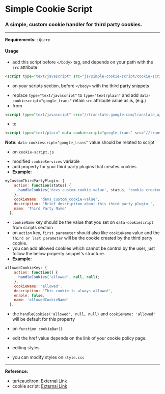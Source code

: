 # Simple Cookie Script
### A simple, custom cookie handler for third party cookies.

---

**Requirements**: `jQuery`

#### Usage

* add this script before `</body>` tag, and depends on your path with the `src` attribute
```html
<script type="text/javascript" src="js/simple-cookie-script/cookie-script.js"></script>
```
* on your scripts section, before `</body>` with the third party snippets
 - replace `type="text/javascript"` to `type="text/plain"` and add `data-cookiescript="google_trans"` retain `src` attribute value as is, (e.g.)
 - from
```html
<script type="text/javascript" src="//translate.google.com/translate_a/element.js?cb=googleTranslateElementInit"></script>
```
 - to
```html
<script type="text/plain" data-cookiescript="google_trans" src="//translate.google.com/translate_a/element.js?cb=googleTranslateElementInit"></script>
```
**Note:** `data-cookiescript="google_trans"` value should be related to script

* on `cookie-script.js`
 - modified `cookieServices` variable
 - add property for your third party plugins that creates cookies
 - **Example:**
```js
myCustomThirdPartyPlugin: {
    action: function(status) {
      handleCookies('devs_custom_cookie-value', status, 'cookie_created-from-third-party');
    },
    cookieName: 'devs_custom_cookie-value',
    description: 'Brief description about this third party plugin.',
    name: 'Third Party Name'
  },
```
 - `cookieName` key should be the value that you set on `data-cookiescript` from scripts section
 - on `action` key, `first parameter` should also like `cookieName` value and the `third or last parameter` will be the cookie created by the third party cookie.
 - you can add allowed cookies which cannot be control by the user, just follow the below property snippet's structure.
 - **Example:**
```js
allowedCookieKey: {
    action: function() {
      handleCookies('allowed', null, null);
    },
    cookieName: 'allowed',
    description: 'This cookie is always allowed',
    enable: false,
    name: 'allowedCookieName'
  },
```
 - the `handleCookies('allowed', null, null)` and `cookieName: 'allowed'` will be default for this property

* on `function cookieBar()`
 - edit the href value depends on the link of your cookie policy page.

* editing styles
 - you can modify styles on `style.css`

---


**Reference:**

- tarteaucitron: [External Link](https://opt-out.ferank.eu/en/)
- cookie script: [External Link](https://cookie-script.com/)
